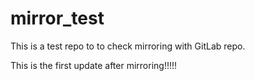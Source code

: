 # mirror_test
This is a test repo to to check mirroring with GitLab repo.

This is the first update after mirroring!!!!!
